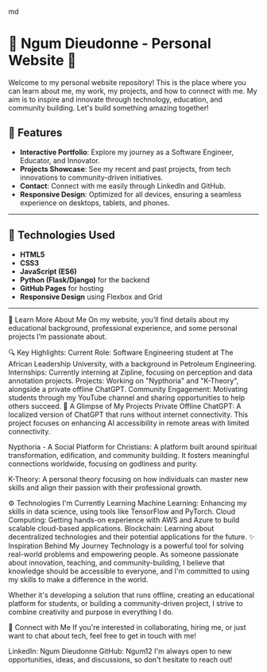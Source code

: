 md

# 🌟 Ngum Dieudonne - Personal Website 🌟

Welcome to my personal website repository! This is the place where you can learn about me, my work, my projects, and how to connect with me. My aim is to inspire and innovate through technology, education, and community building. Let's build something amazing together!

## 🚀 Features

- **Interactive Portfolio**: Explore my journey as a Software Engineer, Educator, and Innovator.
- **Projects Showcase**: See my recent and past projects, from tech innovations to community-driven initiatives.
- **Contact**: Connect with me easily through LinkedIn and GitHub.
- **Responsive Design**: Optimized for all devices, ensuring a seamless experience on desktops, tablets, and phones.

---

## 🎨 Technologies Used

- **HTML5**
- **CSS3**
- **JavaScript (ES6)**
- **Python (Flask/Django)** for the backend
- **GitHub Pages** for hosting
- **Responsive Design** using Flexbox and Grid

---

🧠 Learn More About Me
On my website, you’ll find details about my educational background, professional experience, and some personal projects I’m passionate about.

🔍 Key Highlights:
Current Role: Software Engineering student at The African Leadership University, with a background in Petroleum Engineering.
Internships: Currently interning at Zipline, focusing on perception and data annotation projects.
Projects: Working on "Nypthoria" and "K-Theory", alongside a private offline ChatGPT.
Community Engagement: Motivating students through my YouTube channel and sharing opportunities to help others succeed.
👀 A Glimpse of My Projects
Private Offline ChatGPT: A localized version of ChatGPT that runs without internet connectivity. This project focuses on enhancing AI accessibility in remote areas with limited connectivity.

Nypthoria - A Social Platform for Christians: A platform built around spiritual transformation, edification, and community building. It fosters meaningful connections worldwide, focusing on godliness and purity.

K-Theory: A personal theory focusing on how individuals can master new skills and align their passion with their professional growth.

⚙️ Technologies I'm Currently Learning
Machine Learning: Enhancing my skills in data science, using tools like TensorFlow and PyTorch.
Cloud Computing: Getting hands-on experience with AWS and Azure to build scalable cloud-based applications.
Blockchain: Learning about decentralized technologies and their potential applications for the future.
✨ Inspiration Behind My Journey
Technology is a powerful tool for solving real-world problems and empowering people. As someone passionate about innovation, teaching, and community-building, I believe that knowledge should be accessible to everyone, and I'm committed to using my skills to make a difference in the world.

Whether it's developing a solution that runs offline, creating an educational platform for students, or building a community-driven project, I strive to combine creativity and purpose in everything I do.

🎥 Connect with Me
If you're interested in collaborating, hiring me, or just want to chat about tech, feel free to get in touch with me!

LinkedIn: Ngum Dieudonne
GitHub: Ngum12
I'm always open to new opportunities, ideas, and discussions, so don't hesitate to reach out!



